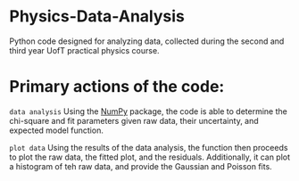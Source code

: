 # Physics-Data-Analysis
Python code designed for analyzing data, collected during the second and third year UofT practical physics course.

# Primary actions of the code:
`data analysis` Using the [NumPy](https://numpy.org/) package, the code is able to determine the chi-square and fit parameters given raw data, their uncertainty, and expected model function.

`plot data` Using the results of the data analysis, the function then proceeds to plot the raw data, the fitted plot, and the residuals. Additionally, it can plot a histogram of teh raw data, and provide the Gaussian and Poisson fits.
